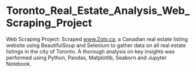 # Toronto_Real_Estate_Analysis_Web_Scraping_Project
Web Scraping Project: Scraped www.Zolo.ca, a Canadian real estate listing website using BeautifulSoup and Selenium to gather data on all real estate listings in the city of Toronto. A thorough analysis on key insights was performed using Python, Pandas, Matplotlib, Seaborn and Jupyter Notebook.
